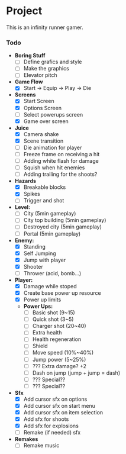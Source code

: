 # Project

This is an infinity runner gamer.

### Todo

- **Boring Stuff**
	- [ ] Define grafics and style
	- [ ] Make the graphics
	- [ ] Elevator pitch
- **Game Flow**
	- [x] Start -> Equip -> Play -> Die
- **Screens**
	- [x] Start Screen
	- [x] Options Screen
	- [ ] Select powerups screen
	- [x] Game over screen
- **Juice**
	- [x] Camera shake
	- [x] Scene transition
	- [ ] Die animation for player
	- [ ] Freeze frame on receiving a hit
	- [ ] Adding white flash for damage
	- [ ] Squish when hit enemies
	- [ ] Adding trailing for the shoots?
- **Hazards**
	- [x] Breakable blocks
	- [x] Spikes
	- [ ] Trigger and shot
- **Level:**
	- [ ] City (5min gameplay)
	- [ ] City top building (5min gameplay)
	- [ ] Destroyed city (5min gameplay)
	- [ ] Portal (5min gameplay)
- **Enemy:**
	- [x] Standing
	- [x] Self Jumping
	- [x] Jump with player
	- [x] Shooter
	- [ ] Thrower (acid, bomb...)
- **Player:**
	- [x] Damage while stoped
	- [x] Create base power up resource
	- [x] Power up limits
	- **Power Ups:**
		- [ ] Basic shot (9~15)
		- [ ] Quick shot (3~5)
		- [ ] Charger shot (20~40)
		- [ ] Extra health
		- [ ] Health regeneration
		- [ ] Shield
		- [ ] Move speed (10%~40%)
		- [ ] Jump power (5~25%)
		- [ ] ??? Extra damage? +2
		- [ ] Dash on jump (jump + jump = dash)
		- [ ] ??? Special??
		- [ ] ??? Special??
- **Sfx**
	- [x] Add cursor sfx on options
	- [x] Add cursor sfx on start menu
	- [x] Add cursor sfx on item selection
	- [x] Add sfx for shoots
	- [x] Add sfx for explosions
	- [ ] Remake (if needed) sfx
- **Remakes**
	- [ ] Remake music
